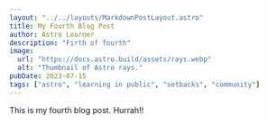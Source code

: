 ```yaml
---
layout: "../../layouts/MarkdownPostLayout.astro"
title: My Fourth Blog Post
author: Astro Learner
description: "Firth of fourth"
image:
  url: "https://docs.astro.build/assets/rays.webp"
  alt: "Thumbnail of Astro rays."
pubDate: 2023-07-15
tags: ["astro", "learning in public", "setbacks", "community"]
---
```


This is my fourth blog post. Hurrah!!
